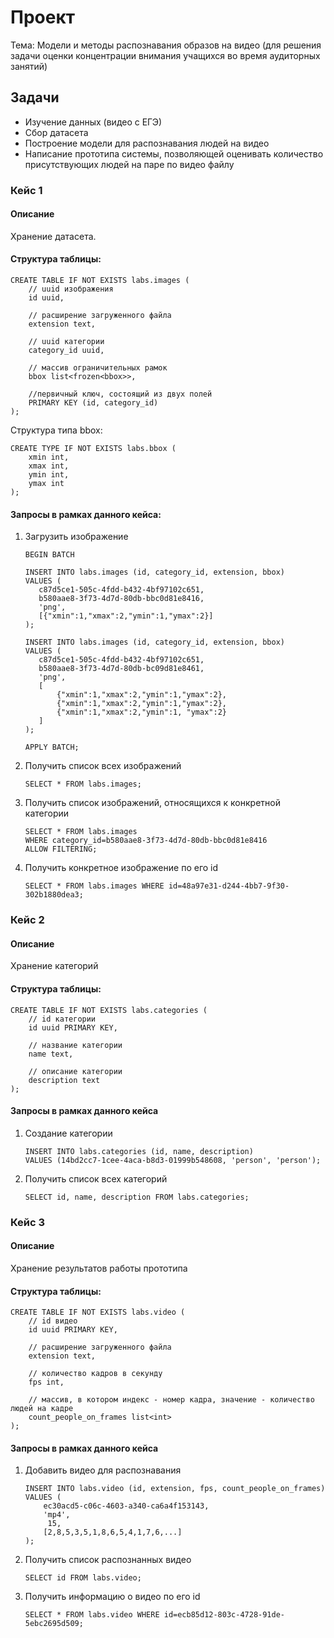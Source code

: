 # Проект

Тема: Модели и методы распознавания образов на видео (для решения задачи оценки
концентрации внимания учащихся во время аудиторных занятий)

## Задачи

-   Изучение данных (видео с ЕГЭ)
-   Сбор датасета
-   Построение модели для распознавания людей на видео
-   Написание прототипа системы, позволяющей оценивать количество присутствующих
    людей на паре по видео файлу

### Кейс 1

#### Описание

Хранение датасета.

#### Структура таблицы:

```
CREATE TABLE IF NOT EXISTS labs.images (
    // uuid изображения
    id uuid,

    // расширение загруженного файла
    extension text,

    // uuid категории
    category_id uuid,

    // массив ограничительных рамок
    bbox list<frozen<bbox>>,

    //первичный ключ, состоящий из двух полей
    PRIMARY KEY (id, category_id)
);
```

Структура типа bbox:

```
CREATE TYPE IF NOT EXISTS labs.bbox (
    xmin int,
    xmax int,
    ymin int,
    ymax int
);
```

#### Запросы в рамках данного кейса:

1. Загрузить изображение

    ```
    BEGIN BATCH

    INSERT INTO labs.images (id, category_id, extension, bbox)
    VALUES (
       c87d5ce1-505c-4fdd-b432-4bf97102c651,
       b580aae8-3f73-4d7d-80db-bbc0d81e8416,
       'png',
       [{"xmin":1,"xmax":2,"ymin":1,"ymax":2}]
    );

    INSERT INTO labs.images (id, category_id, extension, bbox)
    VALUES (
       c87d5ce1-505c-4fdd-b432-4bf97102c651,
       b580aae8-3f73-4d7d-80db-bc09d81e8461,
       'png',
       [
           {"xmin":1,"xmax":2,"ymin":1,"ymax":2},
           {"xmin":1,"xmax":2,"ymin":1,"ymax":2},
           {"xmin":1,"xmax":2,"ymin":1, "ymax":2}
       ]
    );

    APPLY BATCH;
    ```

2. Получить список всех изображений

    ```
    SELECT * FROM labs.images;
    ```

3. Получить список изображений, относящихся к конкретной категории

    ```
    SELECT * FROM labs.images
    WHERE category_id=b580aae8-3f73-4d7d-80db-bbc0d81e8416
    ALLOW FILTERING;
    ```

4. Получить конкретное изображение по его id
    ```
    SELECT * FROM labs.images WHERE id=48a97e31-d244-4bb7-9f30-302b1880dea3;
    ```

### Кейс 2

#### Описание

Хранение категорий

#### Структура таблицы:

```
CREATE TABLE IF NOT EXISTS labs.categories (
    // id категории
    id uuid PRIMARY KEY,

    // название категории
    name text,

    // описание категории
    description text
);
```

#### Запросы в рамках данного кейса

1. Создание категории

    ```
    INSERT INTO labs.categories (id, name, description)
    VALUES (14bd2cc7-1cee-4aca-b8d3-01999b548608, 'person', 'person');
    ```

2. Получить список всех категорий
    ```
    SELECT id, name, description FROM labs.categories;
    ```

### Кейс 3

#### Описание

Хранение результатов работы прототипа

#### Структура таблицы:

```
CREATE TABLE IF NOT EXISTS labs.video (
    // id видео
    id uuid PRIMARY KEY,

    // расширение загруженного файла
    extension text,

    // количество кадров в секунду
    fps int,

    // массив, в котором индекс - номер кадра, значение - количество людей на кадре
    count_people_on_frames list<int>
);
```

#### Запросы в рамках данного кейса

1. Добавить видео для распознавания

    ```
    INSERT INTO labs.video (id, extension, fps, count_people_on_frames)
    VALUES (
        ec30acd5-c06c-4603-a340-ca6a4f153143,
        'mp4',
         15,
        [2,8,5,3,5,1,8,6,5,4,1,7,6,...]
    );
    ```

2. Получить список распознанных видео

    ```
    SELECT id FROM labs.video;
    ```

3. Получить информацию о видео по его id
    ```
    SELECT * FROM labs.video WHERE id=ecb85d12-803c-4728-91de-5ebc2695d509;
    ```
